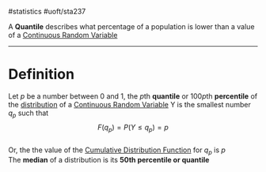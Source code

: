 #statistics #uoft/sta237 

A **Quantile** describes what percentage of a population is lower than a value of a [Continuous Random Variable](Continuous%20Random%20Variable.md)

---
# Definition
Let $p$ be a number between 0 and 1, the *p*th **quantile** or 100*p*th **percentile** of the [distribution](../STA238%20Notes/Probability%20Distribution.md) of a [Continuous Random Variable](Continuous%20Random%20Variable.md) Y is the smallest number $q_{p}$ such that $$F(q_{p})=P(Y \leq q_{p})=p$$  
Or, the the value of the [Cumulative Distribution Function](Cumulative%20Distribution%20Function.md) for $q_{p}$ is $p$  
The **median** of a distribution is its **50th percentile or quantile**
